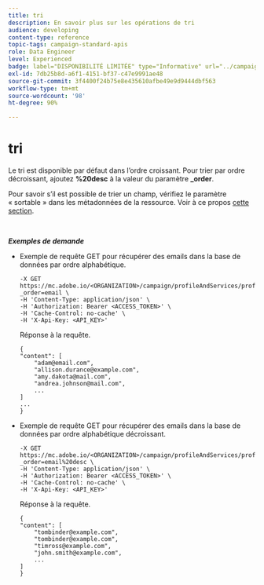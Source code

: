 ```yaml
---
title: tri
description: En savoir plus sur les opérations de tri
audience: developing
content-type: reference
topic-tags: campaign-standard-apis
role: Data Engineer
level: Experienced
badge: label="DISPONIBILITÉ LIMITÉE" type="Informative" url="../campaign-standard-migration-home.md" tooltip="Limité aux utilisateurs migrés Campaign Standard"
exl-id: 7db25b8d-a6f1-4151-bf37-c47e9991ae48
source-git-commit: 3f4400f24b75e8e435610afbe49e9d9444dbf563
workflow-type: tm+mt
source-wordcount: '98'
ht-degree: 90%

---
```


# tri

Le tri est disponible par défaut dans l’ordre croissant. Pour trier par ordre décroissant, ajoutez **%20desc** à la valeur du paramètre **_order**.

Pour savoir s’il est possible de trier un champ, vérifiez le paramètre « sortable » dans les métadonnées de la ressource. Voir à ce propos [cette section](metadata-mechanism.md).

<br/>

***Exemples de demande***

* Exemple de requête GET pour récupérer des emails dans la base de données par ordre alphabétique.

  ```
  -X GET https://mc.adobe.io/<ORGANIZATION>/campaign/profileAndServices/profile/email?_order=email \
  -H 'Content-Type: application/json' \
  -H 'Authorization: Bearer <ACCESS_TOKEN>' \
  -H 'Cache-Control: no-cache' \
  -H 'X-Api-Key: <API_KEY>'
  ```

  Réponse à la requête.

  ```
  {
  "content": [
      "adam@email.com",
      "allison.durance@example.com",
      "amy.dakota@mail.com",
      "andrea.johnson@mail.com",
      ...
  ]
  ...
  }
  ```

* Exemple de requête GET pour récupérer des emails dans la base de données par ordre alphabétique décroissant.

  ```
  -X GET https://mc.adobe.io/<ORGANIZATION>/campaign/profileAndServices/profile/email?_order=email%20desc \
  -H 'Content-Type: application/json' \
  -H 'Authorization: Bearer <ACCESS_TOKEN>' \
  -H 'Cache-Control: no-cache' \
  -H 'X-Api-Key: <API_KEY>'
  ```

  Réponse à la requête.

  ```
  {
  "content": [
      "tombinder@example.com",
      "tombinder@example.com",
      "timross@example.com",
      "john.smith@example.com",
      ...
  ]
  }
  ```
